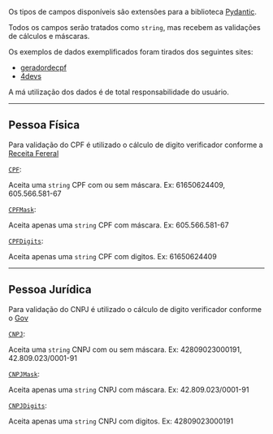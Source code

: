 Os tipos de campos disponíveis são extensões para a biblioteca [Pydantic](https://docs.pydantic.dev/).


Todos os campos serão tratados como `string`, mas recebem as validações de cálculos e máscaras.

Os exemplos de dados exemplificados foram tirados dos seguintes sites:


- [geradordecpf](https://www.geradordecpf.org/)
- [4devs](https://www.4devs.com.br/gerador_de_cnpj)

A má utilização dos dados é de total responsabilidade do usuário.

---
## Pessoa Física

Para validação do CPF é utilizado o cálculo de digito verificador conforme a [Receita Fereral](https://www.gov.br/receitafederal/pt-br)

[`CPF`](../field_types/#cpf):

Aceita uma `string` CPF com ou sem máscara. Ex: 61650624409, 605.566.581-67


[`CPFMask`](../field_types/#cpfmask):

Aceita apenas uma `string` CPF com máscara. Ex: 605.566.581-67


[`CPFDigits`](../field_types/#cpfdigits):

Aceita apenas uma `string` CPF com digitos. Ex: 61650624409


---

## Pessoa Jurídica

Para validação do CNPJ é utilizado o cálculo de digito verificador conforme o [Gov](https://www.gov.br/receitafederal/pt-br/servicos/cadastro/cnpj)

[`CNPJ`](../field_types/#cnpj):

Aceita uma `string` CNPJ com ou sem máscara. Ex: 42809023000191, 42.809.023/0001-91


[`CNPJMask`](../field_types/#cnpjmask):

Aceita apenas uma `string` CNPJ com máscara. Ex: 42.809.023/0001-91


[`CNPJDigits`](../field_types/#cnpjdigits):

Aceita apenas uma `string` CNPJ com digitos. Ex: 42809023000191